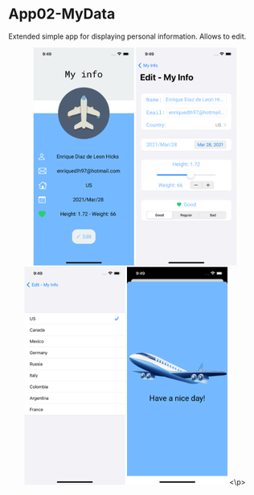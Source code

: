 # App02-MyData

Extended simple app for displaying personal information. Allows to edit.

<p align="center">
<img src="https://github.com/enriquedlh97/App02-MyData/blob/main/Simulator%20Screen%20Shot%20-%20iPhone%2012%20-%202021-03-28%20at%2009.49.00.png" width="200">
<img src="https://github.com/enriquedlh97/App02-MyData/blob/main/Simulator%20Screen%20Shot%20-%20iPhone%2012%20-%202021-03-28%20at%2009.49.13.png" width="200">
<img src="https://github.com/enriquedlh97/App02-MyData/blob/main/Simulator%20Screen%20Shot%20-%20iPhone%2012%20-%202021-03-28%20at%2009.49.22.png" width="200">
<img src="https://github.com/enriquedlh97/App02-MyData/blob/main/Simulator%20Screen%20Shot%20-%20iPhone%2012%20-%202021-03-28%20at%2009.49.39.png" width="200">
<\p>
